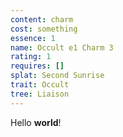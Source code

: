 ```yaml
---
content: charm
cost: something
essence: 1
name: Occult e1 Charm 3
rating: 1
requires: []
splat: Second Sunrise
trait: Occult
tree: Liaison
---
```


Hello **world**!
